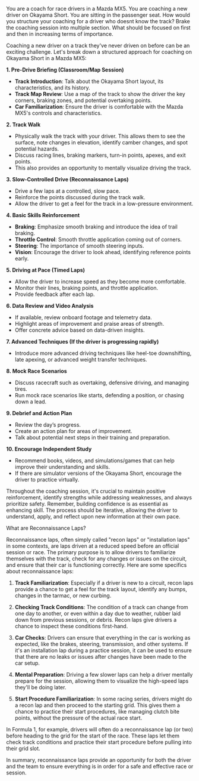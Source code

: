 You are a coach for race drivers in a Mazda MX5. You are coaching a new driver on Okayama Short. You are sitting in the passenger seat. How would you structure your coaching for a driver who doesnt know the track? Brake the coaching session into multiple section. What should be focused on first and then in increasing terms of importance.


Coaching a new driver on a track they've never driven on before can be an exciting challenge. Let's break down a structured approach for coaching on Okayama Short in a Mazda MX5:

**1. Pre-Drive Briefing (Classroom/Map Session)**
   - **Track Introduction**: Talk about the Okayama Short layout, its characteristics, and its history.
   - **Track Map Review**: Use a map of the track to show the driver the key corners, braking zones, and potential overtaking points.
   - **Car Familiarization**: Ensure the driver is comfortable with the Mazda MX5's controls and characteristics.

**2. Track Walk**
   - Physically walk the track with your driver. This allows them to see the surface, note changes in elevation, identify camber changes, and spot potential hazards.
   - Discuss racing lines, braking markers, turn-in points, apexes, and exit points.
   - This also provides an opportunity to mentally visualize driving the track.

**3. Slow-Controlled Drive (Reconnaissance Laps)**
   - Drive a few laps at a controlled, slow pace.
   - Reinforce the points discussed during the track walk.
   - Allow the driver to get a feel for the track in a low-pressure environment.

**4. Basic Skills Reinforcement**
   - **Braking**: Emphasize smooth braking and introduce the idea of trail braking.
   - **Throttle Control**: Smooth throttle application coming out of corners.
   - **Steering**: The importance of smooth steering inputs.
   - **Vision**: Encourage the driver to look ahead, identifying reference points early.

**5. Driving at Pace (Timed Laps)**
   - Allow the driver to increase speed as they become more comfortable.
   - Monitor their lines, braking points, and throttle application.
   - Provide feedback after each lap.

**6. Data Review and Video Analysis**
   - If available, review onboard footage and telemetry data.
   - Highlight areas of improvement and praise areas of strength.
   - Offer concrete advice based on data-driven insights.

**7. Advanced Techniques (If the driver is progressing rapidly)**
   - Introduce more advanced driving techniques like heel-toe downshifting, late apexing, or advanced weight transfer techniques.

**8. Mock Race Scenarios**
   - Discuss racecraft such as overtaking, defensive driving, and managing tires.
   - Run mock race scenarios like starts, defending a position, or chasing down a lead.

**9. Debrief and Action Plan**
   - Review the day’s progress.
   - Create an action plan for areas of improvement.
   - Talk about potential next steps in their training and preparation.

**10. Encourage Independent Study**
   - Recommend books, videos, and simulations/games that can help improve their understanding and skills.
   - If there are simulator versions of the Okayama Short, encourage the driver to practice virtually.

Throughout the coaching session, it's crucial to maintain positive reinforcement, identify strengths while addressing weaknesses, and always prioritize safety. Remember, building confidence is as essential as enhancing skill. The process should be iterative, allowing the driver to understand, apply, and reflect upon new information at their own pace.


What are Reconnaissance Laps?

Reconnaissance laps, often simply called "recon laps" or "installation laps" in some contexts, are laps driven at a reduced speed before an official session or race. The primary purpose is to allow drivers to familiarize themselves with the track, check for any changes or issues on the circuit, and ensure that their car is functioning correctly. Here are some specifics about reconnaissance laps:

1. **Track Familiarization**: Especially if a driver is new to a circuit, recon laps provide a chance to get a feel for the track layout, identify any bumps, changes in the tarmac, or new curbing.

2. **Checking Track Conditions**: The condition of a track can change from one day to another, or even within a day due to weather, rubber laid down from previous sessions, or debris. Recon laps give drivers a chance to inspect these conditions first-hand.

3. **Car Checks**: Drivers can ensure that everything in the car is working as expected, like the brakes, steering, transmission, and other systems. If it's an installation lap during a practice session, it can be used to ensure that there are no leaks or issues after changes have been made to the car setup.

4. **Mental Preparation**: Driving a few slower laps can help a driver mentally prepare for the session, allowing them to visualize the high-speed laps they'll be doing later.

5. **Start Procedure Familiarization**: In some racing series, drivers might do a recon lap and then proceed to the starting grid. This gives them a chance to practice their start procedures, like managing clutch bite points, without the pressure of the actual race start.

In Formula 1, for example, drivers will often do a reconnaissance lap (or two) before heading to the grid for the start of the race. These laps let them check track conditions and practice their start procedure before pulling into their grid slot.

In summary, reconnaissance laps provide an opportunity for both the driver and the team to ensure everything is in order for a safe and effective race or session.
